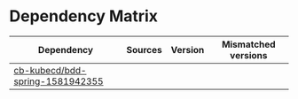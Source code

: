 # Dependency Matrix

Dependency | Sources | Version | Mismatched versions
---------- | ------- | ------- | -------------------
[cb-kubecd/bdd-spring-1581942355](https://github.com/cb-kubecd/bdd-spring-1581942355.git) |  | []() | 

